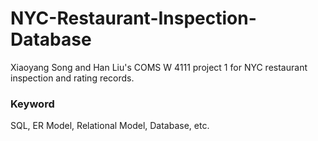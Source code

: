 # NYC-Restaurant-Inspection-Database

Xiaoyang Song and Han Liu's COMS W 4111 project 1 for NYC restaurant inspection and rating records.


### Keyword

SQL, ER Model, Relational Model, Database, etc.
